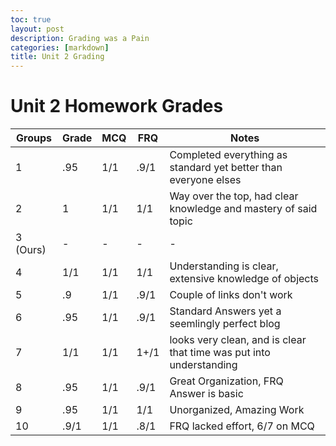 ```yaml
---
toc: true
layout: post
description: Grading was a Pain
categories: [markdown]
title: Unit 2 Grading
---
```


# Unit 2 Homework Grades

| Groups   | Grade | MCQ | FRQ  | Notes                                                               |
|----------|-------|-----|------|---------------------------------------------------------------------|
| 1        | .95   | 1/1 | .9/1 | Completed everything as standard yet better than everyone elses     |
| 2        | 1     | 1/1 | 1/1  | Way over the top, had clear knowledge and mastery of said topic     |
| 3 (Ours) | -     | -   | -    | -                                                                   |
| 4        | 1/1   | 1/1 | 1/1  | Understanding is clear, extensive knowledge of objects              |
| 5        | .9    | 1/1 | .9/1 | Couple of links don't work                                          |
| 6        | .95   | 1/1 | .9/1 | Standard Answers yet a seemlingly perfect blog                      |
| 7        | 1/1   | 1/1 | 1+/1 | looks very clean, and is clear that time was put into understanding |
| 8        | .95   | 1/1 | .9/1 | Great Organization, FRQ Answer is basic                             |
| 9        | .95   | 1/1 | 1/1  | Unorganized, Amazing Work                                           |
| 10       | .9/1  | 1/1 | .8/1 | FRQ lacked effort, 6/7 on MCQ                                       |